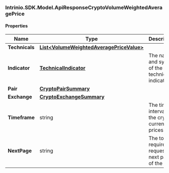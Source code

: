 [//]: # (CLASS:Intrinio.SDK.Model.ApiResponseCryptoVolumeWeightedAveragePrice)

[//]: # (KIND:object)

### Intrinio.SDK.Model.ApiResponseCryptoVolumeWeightedAveragePrice
#### Properties

[//]: # (START_DEFINITION)

Name | Type | Description
------------ | ------------- | -------------
**Technicals** | [**List&lt;VolumeWeightedAveragePriceValue&gt;**](VolumeWeightedAveragePriceValue.md) |  &nbsp;
**Indicator** | [**TechnicalIndicator**](TechnicalIndicator.md) | The name and symbol of the technical indicator &nbsp;
**Pair** | [**CryptoPairSummary**](CryptoPairSummary.md) |  &nbsp;
**Exchange** | [**CryptoExchangeSummary**](CryptoExchangeSummary.md) |  &nbsp;
**Timeframe** | string | The time interval for the crypto currency prices &nbsp;
**NextPage** | string | The token required to request the next page of the data &nbsp;

[//]: # (END_DEFINITION)


[//]: # (CONTAINED_CLASS:Intrinio.SDK.Model.VolumeWeightedAveragePriceValue)


[//]: # (CONTAINED_CLASS:Intrinio.SDK.Model.TechnicalIndicator)


[//]: # (CONTAINED_CLASS:Intrinio.SDK.Model.CryptoPairSummary)


[//]: # (CONTAINED_CLASS:Intrinio.SDK.Model.CryptoExchangeSummary)


